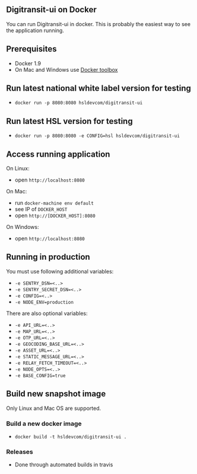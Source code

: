 ## Digitransit-ui on Docker
You can run Digitransit-ui in docker. This is probably the easiest way to see the application running.

## Prerequisites
- Docker 1.9
- On Mac and Windows use [Docker toolbox](https://www.docker.com/docker-toolbox)

## Run latest national white label version for testing
- `docker run -p 8080:8080 hsldevcom/digitransit-ui`

## Run latest HSL version for testing
- `docker run -p 8080:8080 -e CONFIG=hsl hsldevcom/digitransit-ui`

## Access running application
On Linux:
- open `http://localhost:8080`

On Mac:
- run `docker-machine env default`
- see IP of `DOCKER_HOST`
- open `http://[DOCKER_HOST]:8080`

On Windows:
- open `http://localhost:8080`

## Running in production
You must use following additional variables:
- `-e SENTRY_DSN=<..>`
- `-e SENTRY_SECRET_DSN=<..>`
- `-e CONFIG=<..>`
- `-e NODE_ENV=production`

There are also optional variables:
- `-e API_URL=<..>`
- `-e MAP_URL=<..>`
- `-e OTP_URL=<..>`
- `-e GEOCODING_BASE_URL=<..>`
- `-e ASSET_URL=<..>`
- `-e STATIC_MESSAGE_URL=<..>`
- `-e RELAY_FETCH_TIMEOUT=<..>`
- `-e NODE_OPTS=<..>`
- `-e BASE_CONFIG=true`

## Build new snapshot image
Only Linux and Mac OS are supported.

### Build a new docker image
- `docker build -t hsldevcom/digitransit-ui .`

### Releases
- Done through automated builds in travis
